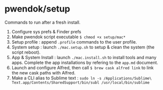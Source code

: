 # pwendok/setup

Commands to run after a fresh install.

1. Configure sys prefs & Finder prefs
2. Make pwendok script executable `$ chmod +x setup/mac*`
3. Setup profile : append `.profile` commands to the user profile.
4. System setup : launch `./mac.setup.sh` to setup & clean the system (the script reboot).
5. App & System Install : launch `./mac.install.sh` to install tools and many apps. Complete the app installations by refering to the `app.md` document.
6. Launch and configure Alfred, then call `$ brew cask alfred link` to link the new cask paths with Alfred.
7. Make a CLI alias to Sublime text : `sudo ln -s /Applications/Sublime\ Text.app/Contents/SharedSupport/bin/subl /usr/local/bin/sublime`
